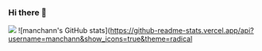### Hi there 👋

<a href="https://manchann.tistory.com/" target="_blank"><img src="https://img.shields.io/badge/#000000?style=flat&logo=appveyor&logoColor=#0082FC"/></a>
 ![manchann's GitHub stats](https://github-readme-stats.vercel.app/api?username=manchann&show_icons=true&theme=radical
 
 
<!--
**manchann/manchann** is a ✨ _special_ ✨ repository because its `README.md` (this file) appears on your GitHub profile.

Here are some ideas to get you started:

- 🔭 I’m currently working on ...
- 🌱 I’m currently learning ...
- 👯 I’m looking to collaborate on ...
- 🤔 I’m looking for help with ...
- 💬 Ask me about ...
- 📫 How to reach me: ...
- 😄 Pronouns: ...
- ⚡ Fun fact: ...
-->
